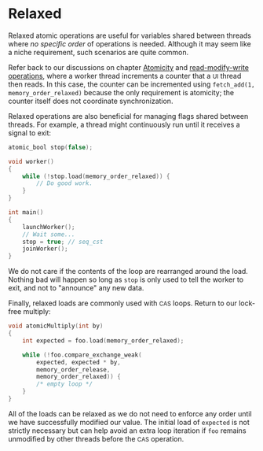 # Relaxed

Relaxed atomic operations are useful for variables shared between threads where *no specific order* of operations is needed.
Although it may seem like a niche requirement, such scenarios are quite common.

Refer back to our discussions on chapter [Atomicity](/atomicity.html) and [read-modify-write operations](/read-modify-write.html),
where a worker thread increments a counter that a <small>UI</small> thread then reads.
In this case, the counter can be incremented using `fetch_add(1, memory_order_relaxed)` because the only requirement is atomicity;
the counter itself does not coordinate synchronization.

Relaxed operations are also beneficial for managing flags shared between threads.
For example, a thread might continuously run until it receives a signal to exit:
```cpp
atomic_bool stop(false);

void worker()
{
    while (!stop.load(memory_order_relaxed)) {
        // Do good work.
    }
}

int main()
{
    launchWorker();
    // Wait some...
    stop = true; // seq_cst
    joinWorker();
}
```
We do not care if the contents of the loop are rearranged around the load.
Nothing bad will happen so long as `stop` is only used to tell the worker to exit, and not to "announce" any new data.

Finally, relaxed loads are commonly used with <small>CAS</small> loops.
Return to our lock-free multiply:
```cpp
void atomicMultiply(int by)
{
    int expected = foo.load(memory_order_relaxed);

    while (!foo.compare_exchange_weak(
        expected, expected * by,
        memory_order_release,
        memory_order_relaxed)) {
        /* empty loop */
    }
}
```
All of the loads can be relaxed as we do not need to enforce any order until we have successfully modified our value.
The initial load of `expected` is not strictly necessary but can help avoid an extra loop iteration if `foo` remains unmodified by other threads before the <small>CAS</small> operation.
